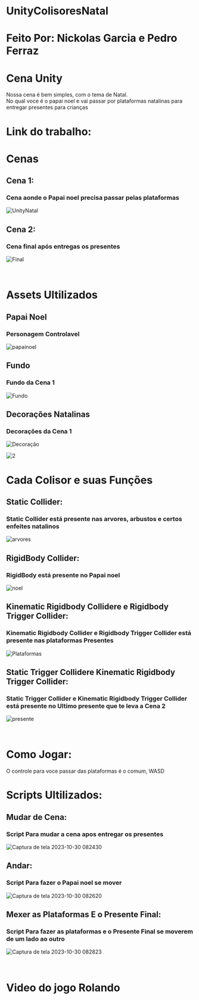 # UnityColisoresNatal
<h1>Feito Por: Nickolas Garcia e Pedro Ferraz
<h1>Cena Unity</h1>
Nossa cena é bem simples, com o tema de Natal. <br> 
No qual voce é o papai noel e vai passar por plataformas natalinas para entregar presentes para crianças
<h1>Link do trabalho:</h1>


<h1>Cenas</h1>
<h2>Cena 1:</h2>
<h3>Cena aonde o Papai noel precisa passar pelas plataformas</h3>

![UnityNatal](https://github.com/Nickolas-Garciaa/UnityColisoresNatal/assets/128262640/9c2cc606-99e7-49e6-bf88-948e3dd3aff6)

<h2>Cena 2:</h2>
<h3>Cena final após entregas os presentes</h3>

![Final](https://github.com/Nickolas-Garciaa/UnityColisoresNatal/assets/128262640/75bab869-580f-4d6c-8d0b-b5844c120945)

<br>

<H1>Assets Ultilizados</H1>
<h2>Papai Noel</h2>
<h3>Personagem Controlavel</h3>

![papainoel](https://github.com/Nickolas-Garciaa/UnityColisoresNatal/assets/128262640/5193b49f-9b55-44a1-8ccb-8891bf4e2998)

<h2>Fundo</h2>
<H3>Fundo da Cena 1</H3>

![Fundo](https://github.com/Nickolas-Garciaa/UnityColisoresNatal/assets/128262640/fe305eba-0dbe-4247-af79-2f71a058720c)

<h2>Decorações Natalinas</h2>
<h3>Decorações da Cena 1</h3>

![Decoração](https://github.com/Nickolas-Garciaa/UnityColisoresNatal/assets/128262640/15d770ac-de45-432f-a716-3c08b3ec5715)

![2](https://github.com/Nickolas-Garciaa/UnityColisoresNatal/assets/128262640/5d3e625c-fedb-405e-82c1-2e8d35e53f52)

<h1>Cada Colisor e suas Funções</h1>
<H2>Static Collider:</H2>
<H3>Static Collider está presente nas arvores, arbustos e certos enfeites natalinos</H3>

![arvores](https://github.com/Nickolas-Garciaa/UnityColisoresNatal/assets/128262640/4bc31b43-eb4a-4334-a24b-442cf4adb27c)

<h2>RigidBody Collider:</h2>
<h3>RigidBody está presente no Papai noel</h3>

![noel](https://github.com/Nickolas-Garciaa/UnityColisoresNatal/assets/128262640/4a78e7e7-b4d6-48af-81a0-4dfeb5795069)

<h2>Kinematic Rigidbody Collidere e Rigidbody Trigger Collider:</h2>
<h3>Kinematic Rigidbody Collider e Rigidbody Trigger Collider está presente nas plataformas Presentes</h3>

![Plataformas](https://github.com/Nickolas-Garciaa/UnityColisoresNatal/assets/128262640/4868d35a-a4a7-4e5a-b760-e9a9fd023049)

<h2>Static Trigger Collidere Kinematic Rigidbody Trigger Collider:</h2>
<h3>Static Trigger Collider e Kinematic Rigidbody Trigger Collider está presente no Ultimo presente que te leva a Cena 2</h3>

![presente](https://github.com/Nickolas-Garciaa/UnityColisoresNatal/assets/128262640/409f1cb9-c565-4147-948b-3fbe8fc1b09d)

<br>

<h1>Como Jogar:</h1>
O controle para voce passar das plataformas é o comum, WASD

<br>

<h1>Scripts Ultilizados:</h1>
<H2>Mudar de Cena:</H2>
<h3>Script Para mudar a cena apos entregar os presentes</h3>

![Captura de tela 2023-10-30 082430](https://github.com/Nickolas-Garciaa/UnityColisoresNatal/assets/128262640/6bd5e7fc-553a-4b77-884a-bb1f13c65b65)

<h2>Andar:</h2>
<h3>Script Para fazer o Papai noel se mover</h3>

![Captura de tela 2023-10-30 082620](https://github.com/Nickolas-Garciaa/UnityColisoresNatal/assets/128262640/6b51219d-e88e-4f02-a200-0479d1a56fe9)

<h2>Mexer as Plataformas E o Presente Final:</h2>
<h3>Script Para fazer as plataformas e o Presente Final se moverem de um lado ao outro</h3>

![Captura de tela 2023-10-30 082823](https://github.com/Nickolas-Garciaa/UnityColisoresNatal/assets/128262640/3ac057a9-4bb5-484b-8a0e-a0ca0cafd5dd)


<br>

<h1>Video do jogo Rolando</h1>

